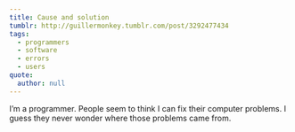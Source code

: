 ```yaml
---
title: Cause and solution
tumblr: http://guillermonkey.tumblr.com/post/3292477434
tags:
  - programmers
  - software
  - errors
  - users
quote:
  author: null
---
```


I’m a programmer. People seem to think I can fix their computer problems. I guess they never wonder where those problems came from.
